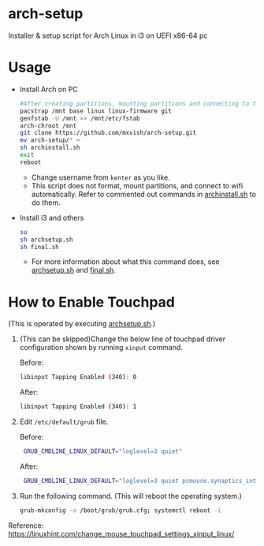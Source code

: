 # arch-setup
Installer &amp; setup script for Arch Linux in i3 on UEFI x86-64 pc

# Usage
- Install Arch on PC
  ```sh
  #After creating partitions, mounting partitions and connecting to the Internet.
  pacstrap /mnt base linux linux-firmware git
  genfstab -U /mnt >> /mnt/etc/fstab
  arch-chroot /mnt
  git clone https://github.com/mxvish/arch-setup.git
  mv arch-setup/* ~
  sh archinstall.sh
  exit
  reboot
  ```
  - Change username from `kenter` as you like.
  - This script does not format, mount partitions, and connect to wifi automatically.
  Refer to commented out commands in [archinstall.sh](archinstall.sh) to do them.

- Install i3 and others
  ```sh
  su
  sh archsetup.sh
  sh final.sh
  ```
  - For more information about what this command does, see [archsetup.sh](archsetup.sh) and [final.sh](final.sh).
  
# How to Enable Touchpad

(This is operated by executing [archsetup.sh](archsetup.sh).)
1. (This can be skipped)Change the below line of touchpad driver configuration shown by running `xinput` command.
  
   Before:
   ```sh
   libinput Tapping Enabled (340): 0
   ```
   After:
    ```sh
   libinput Tapping Enabled (340): 1
   ```

2. Edit `/etc/default/grub` file.

   Before:
   ```sh
    GRUB_CMDLINE_LINUX_DEFAULT="loglevel=3 quiet"
    ```
   After:
   ```sh
    GRUB_CMDLINE_LINUX_DEFAULT="loglevel=3 quiet psmouse.synaptics_intertouch=1"
    ```
 
3. Run the following command. (This will reboot the operating system.)
    ```sh
    grub-mkconfig -o /boot/grub/grub.cfg; systemctl reboot -i
    ```
  
Reference: https://linuxhint.com/change_mouse_touchpad_settings_xinput_linux/
